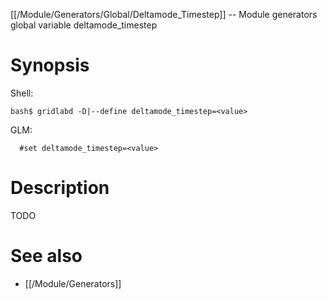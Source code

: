 [[/Module/Generators/Global/Deltamode_Timestep]] -- Module generators global variable deltamode_timestep

# Synopsis

Shell:

~~~
bash$ gridlabd -D|--define deltamode_timestep=<value>
~~~

GLM:

~~~
  #set deltamode_timestep=<value>
~~~

# Description

TODO

# See also

* [[/Module/Generators]]
